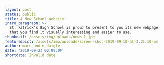 ```yaml
---
layout: post
status: public
title: A New School Website!
intro_paragraph: >-
  St. Patrick's High School is proud to present to you its new webpage. We hope
  that you find it visually interesting and easier to use.
thumbnail: /assets/img/uploads/news_1.jpg
featuredpict: /assets/img/uploads/screen-shot-2019-09-10-at-2.22.10-pm.png
author: marc_andre_daigle
date: '2019-09-23 00:09:00'
shortdate: Invalid date
---
```


